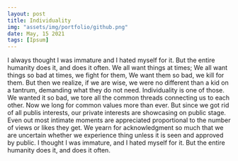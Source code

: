 ```yaml
---
layout: post
title: Individuality
img: "assets/img/portfolio/github.png"
date: May, 15 2021
tags: [Ipsum]
---
```



I always thought I was immature and I hated myself for it.
But the entire humanity does it, and does it often.
We all want things at times;
We all want things so bad at times, we fight for them,
We want them so bad, we kill for them. 
But then we realize, if we are wise, we were no different than a kid on a tantrum, demanding what they do not need.
Individuality is one of those.
We wanted it so bad, we tore all the common threads connecting us to each other.
Now we long for common values more than ever.
But since we got rid of all publis interests, our private interests are showcasing on public stage.
Even out most intimate moments are appreciated proportional to the number of views or likes they get. 
We yearn for acknowledgment so much that we are uncertain whether we experience thing unless it is seen and approved by public.
I thought I was immature, and I hated myself for it.
But the entire humanity does it, and does it often.
